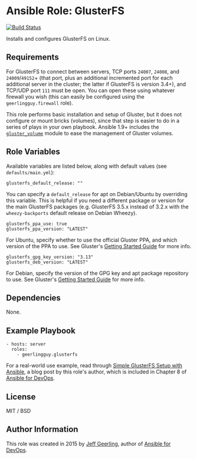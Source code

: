 # Ansible Role: GlusterFS

[![Build Status](https://travis-ci.org/geerlingguy/ansible-role-glusterfs.svg?branch=master)](https://travis-ci.org/geerlingguy/ansible-role-glusterfs)

Installs and configures GlusterFS on Linux.

## Requirements

For GlusterFS to connect between servers, TCP ports `24007`, `24008`, and `24009`/`49152`+ (that port, plus an additional incremented port for each additional server in the cluster; the latter if GlusterFS is version 3.4+), and TCP/UDP port `111` must be open. You can open these using whatever firewall you wish (this can easily be configured using the `geerlingguy.firewall` role).

This role performs basic installation and setup of Gluster, but it does not configure or mount bricks (volumes), since that step is easier to do in a series of plays in your own playbook. Ansible 1.9+ includes the [`gluster_volume`](https://docs.ansible.com/gluster_volume_module.html) module to ease the management of Gluster volumes.

## Role Variables

Available variables are listed below, along with default values (see `defaults/main.yml`):

    glusterfs_default_release: ""

You can specify a `default_release` for apt on Debian/Ubuntu by overriding this variable. This is helpful if you need a different package or version for the main GlusterFS packages (e.g. GlusterFS 3.5.x instead of 3.2.x with the `wheezy-backports` default release on Debian Wheezy).

    glusterfs_ppa_use: true
    glusterfs_ppa_version: "LATEST"

For Ubuntu, specify whether to use the official Gluster PPA, and which version of the PPA to use. See Gluster's [Getting Started Guide](https://docs.gluster.org/en/latest/Install-Guide/Install/) for more info.

    glusterfs_gpg_key_version: "3.13"
    glusterfs_deb_version: "LATEST"

For Debian, specify the version of the GPG key and apt package repository to use. See Gluster's [Getting Started Guide](https://docs.gluster.org/en/latest/Install-Guide/Install/) for more info.

## Dependencies

None.

## Example Playbook

    - hosts: server
      roles:
        - geerlingguy.glusterfs

For a real-world use example, read through [Simple GlusterFS Setup with Ansible](https://www.jeffgeerling.com/blog/simple-glusterfs-setup-ansible), a blog post by this role's author, which is included in Chapter 8 of [Ansible for DevOps](https://www.ansiblefordevops.com/).

## License

MIT / BSD

## Author Information

This role was created in 2015 by [Jeff Geerling](https://www.jeffgeerling.com/), author of [Ansible for DevOps](https://www.ansiblefordevops.com/).

